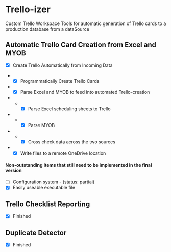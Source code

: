# Trello-izer

Custom Trello Workspace Tools for automatic generation of Trello cards to a production database from a dataSource

## Automatic Trello Card Creation from Excel and MYOB

- [x] Create Trello Automatically from Incoming Data
- - [x] Programmatically Create Trello Cards
- - [x] Parse Excel and MYOB to feed into automated Trello-creation
- - - [x] Parse Excel scheduling sheets to Trello
- - - [x] Parse MYOB
- - - [x] Cross check data across the two sources
- - [x] Write files to a remote OneDrive location

#### Non-outstanding Items that still need to be implemented in the final version

- [ ] Configuration system - (status: partial)
- [x] Easily useable executable file

## Trello Checklist Reporting

- [x] Finished

## Duplicate Detector

- [x] Finished
